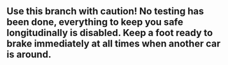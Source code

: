 Use this branch with caution! No testing has been done, everything to keep you safe longitudinally is disabled. Keep a foot ready to brake immediately at all times when another car is around.
---